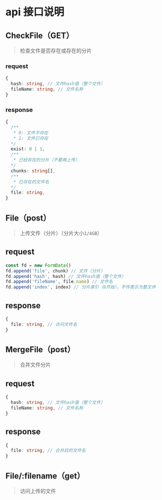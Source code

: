 # api 接口说明

## CheckFile（GET）

> 检查文件是否存在或存在的分片

### request

```ts
{
  hash: string, // 文件hash值（整个文件）
  fileName: string, // 文件名称
}
```

### response

```ts
{
  /**
   * 0: 文件不存在
   * 1: 文件已存在
  */
  exist: 0 | 1,
  /**
   * 已经存在的分片（不要再上传）
  */
  chunks: string[],
  /**
   * 已存在的文件名
  */
  file: string,
}
```

## File（post）

> 上传文件（分片）（分片大小`1/4GB`）

## request

```ts
const fd = new FormData()
fd.append('file', chunk) // 文件（分片）
fd.append('hash', hash) // 文件hash值（整个文件）
fd.append('fileName', file.name) // 文件名
fd.append('index', index) // 分片索引（0开始），不传表示为整文件
```

## response

```ts
{
  file: string, // 访问文件名
}
```

## MergeFile（post）

> 合并文件分片

## request

```ts
{
  hash: string, // 文件hash值（整个文件）
  fileName: string, // 文件名称
}
```

## response

```ts
{
  file: string, // 合并后的文件名
}
```

## File/:filename（get）

> 访问上传的文件
